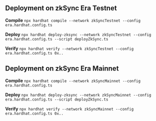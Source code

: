 ## Deployment on zkSync Era Testnet

**Compile**
`npx hardhat compile --network zkSyncTestnet --config era.hardhat.config.ts `

**Deploy**
`npx hardhat deploy-zksync --network zkSyncTestnet --config era.hardhat.config.ts --script deployZkSync.ts`

**Verify**
`npx hardhat verify --network zkSyncTestnet --config era.hardhat.config.ts 0x..`

## Deployment on zkSync Era Mainnet

**Compile**
`npx hardhat compile --network zkSyncMainnet --config era.hardhat.config.ts `

**Deploy**
`npx hardhat deploy-zksync --network zkSyncMainnet --config era.hardhat.config.ts --script deployZkSync.ts`

**Verify**
`npx hardhat verify --network zkSyncMainnet --config era.hardhat.config.ts 0x..`